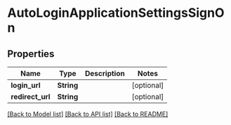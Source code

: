 # AutoLoginApplicationSettingsSignOn

## Properties
Name | Type | Description | Notes
------------ | ------------- | ------------- | -------------
**login_url** | **String** |  | [optional] 
**redirect_url** | **String** |  | [optional] 

[[Back to Model list]](../README.md#documentation-for-models) [[Back to API list]](../README.md#documentation-for-api-endpoints) [[Back to README]](../README.md)


